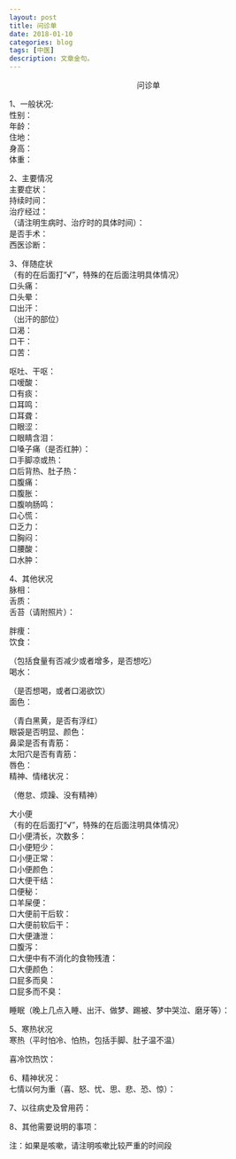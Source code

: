 ```yaml
---
layout: post
title: 问诊单
date: 2018-01-10
categories: blog
tags: [中医]
description: 文章金句。
---
```


<center>
<p>问诊单</p>
</center>


1、一般状况:<br>
性别：<br>
年龄：<br>
住地：<br>
身高：<br>
体重：

2、主要情况<br>
主要症状：<br>
持续时间：<br>
治疗经过：<br>
（请注明生病时、治疗时的具体时间）：<br>
是否手术：<br>
西医诊断：<br>

3、伴随症状<br>
（有的在后面打“√”，特殊的在后面注明具体情况）<br>
口头痛：<br>
口头晕：<br>
口出汗：<br>
（出汗的部位）<br>
口渴：<br>
口干：<br>
口苦：<br>

呕吐、干呕：<br>
口嗳酸：<br>
口有痰：<br>
口耳鸣：<br>
口耳聋：<br>
口眼涩：<br>
口眼睛含泪：<br>
口嗓子痛（是否红肿）：<br>
口手脚凉或热：<br>
口后背热、肚子热：<br>
口腹痛：<br>
口腹胀：<br>
口腹响肠鸣：<br>
口心慌：<br>
口乏力：<br>
口胸闷：<br>
口腰酸：<br>
口水肿：<br>

4、其他状况<br>
脉相：<br>
舌质：<br>
舌苔（请附照片）：<br>

胖痩：<br>
饮食：

（包括食量有否减少或者增多，是否想吃）<br>
喝水：

（是否想喝，或者口渴欲饮）<br>
面色：

（青白黑黄，是否有浮红）<br>
眼袋是否明显、颜色：<br>
鼻梁是否有青筋：<br>
太阳穴是否有青筋：<br>
唇色：<br>
精神、情绪状况：<br>

（倦怠、烦躁、没有精神）<br>

大小便<br>
（有的在后面打“√”，特殊的在后面注明具体情况）<br>
口小便清长，次数多：<br>
口小便短少：<br>
口小便正常：<br>
口小便颜色：<br>
口大便干结：<br>
口便秘：<br>
口羊屎便：<br>
口大便前干后软：<br>
口大便前软后干：<br>
口大便溏泄：<br>
口腹泻：<br>
口大便中有不消化的食物残渣：<br>
口大便颜色：<br>
口屁多而臭：<br>
口屁多而不臭：<br>

睡眠（晚上几点入睡、出汗、做梦、踢被、梦中哭泣、磨牙等）：<br>

 


5、寒热状况<br>
寒热（平时怕冷、怕热，包括手脚、肚子温不温）

 

喜冷饮热饮：



6、精神状况：<br>
七情以何为重（喜、怒、忧、思、悲、恐、惊）：

 


7、以往病史及曾用药：



8、其他需要说明的事项：




注：如果是咳嗽，请注明咳嗽比较严重的时间段

